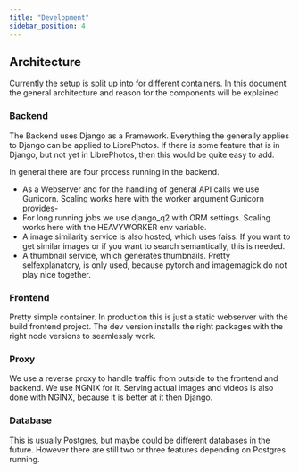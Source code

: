 ```yaml
---
title: "Development"
sidebar_position: 4
---
```


## Architecture

Currently the setup is split up into for different containers. In this document the general architecture and reason for the components will be explained

### Backend

The Backend uses Django as a Framework. Everything the generally applies to Django can be applied to LibrePhotos. If there is some feature that is in Django, but not yet in LibrePhotos, then this would be quite easy to add.

In general there are four process running in the backend.

- As a Webserver and for the handling of general API calls we use Gunicorn. Scaling works here with the worker argument Gunicorn provides-
- For long running jobs we use django_q2 with ORM settings. Scaling works here with the HEAVYWORKER env variable.
- A image similarity service is also hosted, which uses faiss. If you want to get similar images or if you want to search semantically, this is needed.
- A thumbnail service, which generates thumbnails. Pretty selfexplanatory, is only used, because pytorch and imagemagick do not play nice together.

### Frontend

Pretty simple container. In production this is just a static webserver with the build frontend project. The dev version installs the right packages with the right node versions to seamlessly work.

### Proxy

We use a reverse proxy to handle traffic from outside to the frontend and backend. We use NGNIX for it. Serving actual images and videos is also done with NGINX, because it is better at it then Django.

### Database

This is usually Postgres, but maybe could be different databases in the future. However there are still two or three features depending on Postgres running.
